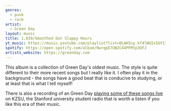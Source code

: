 ```yaml
---
genres:
  - punk
  - rock
artist:
  - Green Day
layout: music
title: 1,039/Smoothed Out Slappy Hours
yt_music: https://music.youtube.com/playlist?list=OLAK5uy_kf4lWUIxSGY1IiD2uuWqymHhzVcT4btJM
spotify: https://open.spotify.com/album/0wrqpE7UBZC44PFMtp3OfJ
artists_website: https://greenday.com
---
```

This album is a collection of Green Day's oldest music. The style is quite different to their more recent songs but I really like it.  I often play it in the background - the songs have a good beat that is conducive to studying, or at least that is what I tell myself!

There is also a recording of an Green Day [playing some of these songs live](https://music.youtube.com/watch?v=NKHvbr8YG9A) on KZSU, the Stanford university student radio that is worth a listen if you like this era of their music.